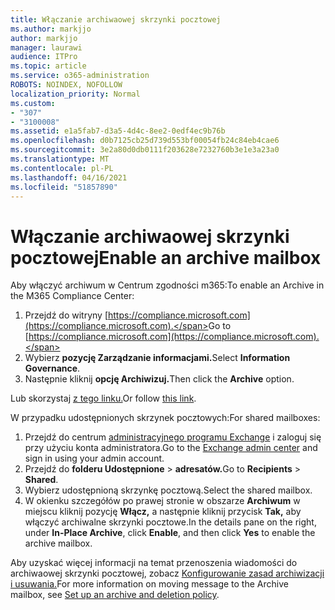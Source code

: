 ```yaml
---
title: Włączanie archiwaowej skrzynki pocztowej
ms.author: markjjo
author: markjjo
manager: laurawi
audience: ITPro
ms.topic: article
ms.service: o365-administration
ROBOTS: NOINDEX, NOFOLLOW
localization_priority: Normal
ms.custom:
- "307"
- "3100008"
ms.assetid: e1a5fab7-d3a5-4d4c-8ee2-0edf4ec9b76b
ms.openlocfilehash: d0b7125cb25d739d553bf00054fb24c84eb4cae6
ms.sourcegitcommit: 3e2a80d0db0111f203628e7232760b3e1e3a23a0
ms.translationtype: MT
ms.contentlocale: pl-PL
ms.lasthandoff: 04/16/2021
ms.locfileid: "51857890"
---
```

# <a name="enable-an-archive-mailbox"></a><span data-ttu-id="34ea4-102">Włączanie archiwaowej skrzynki pocztowej</span><span class="sxs-lookup"><span data-stu-id="34ea4-102">Enable an archive mailbox</span></span>

<span data-ttu-id="34ea4-103">Aby włączyć archiwum w Centrum zgodności m365:</span><span class="sxs-lookup"><span data-stu-id="34ea4-103">To enable an Archive in the M365 Compliance Center:</span></span>

1. <span data-ttu-id="34ea4-104">Przejdź do witryny [https://compliance.microsoft.com](https://compliance.microsoft.com).</span><span class="sxs-lookup"><span data-stu-id="34ea4-104">Go to [https://compliance.microsoft.com](https://compliance.microsoft.com).</span></span>
2. <span data-ttu-id="34ea4-105">Wybierz **pozycję Zarządzanie informacjami.**</span><span class="sxs-lookup"><span data-stu-id="34ea4-105">Select **Information Governance**.</span></span>
3. <span data-ttu-id="34ea4-106">Następnie kliknij **opcję Archiwizuj.**</span><span class="sxs-lookup"><span data-stu-id="34ea4-106">Then click the **Archive** option.</span></span>

<span data-ttu-id="34ea4-107">Lub skorzystaj [z tego linku.](https://sip.compliance.microsoft.com/informationgovernance?viewid=archive)</span><span class="sxs-lookup"><span data-stu-id="34ea4-107">Or follow [this link](https://sip.compliance.microsoft.com/informationgovernance?viewid=archive).</span></span>  

<span data-ttu-id="34ea4-108">W przypadku udostępnionych skrzynek pocztowych:</span><span class="sxs-lookup"><span data-stu-id="34ea4-108">For shared mailboxes:</span></span>

1. <span data-ttu-id="34ea4-109">Przejdź do centrum [administracyjnego programu Exchange](https://outlook.office365.com/ecp) i zaloguj się przy użyciu konta administratora.</span><span class="sxs-lookup"><span data-stu-id="34ea4-109">Go to the [Exchange admin center](https://outlook.office365.com/ecp) and sign in using your admin account.</span></span>
2. <span data-ttu-id="34ea4-110">Przejdź do **folderu Udostępnione**  >  **adresatów.**</span><span class="sxs-lookup"><span data-stu-id="34ea4-110">Go to **Recipients** > **Shared**.</span></span>
3. <span data-ttu-id="34ea4-111">Wybierz udostępnioną skrzynkę pocztową.</span><span class="sxs-lookup"><span data-stu-id="34ea4-111">Select the shared mailbox.</span></span>
4. <span data-ttu-id="34ea4-112">W okienku szczegółów po prawej stronie w obszarze **Archiwum** w miejscu kliknij pozycję **Włącz,** a następnie kliknij przycisk **Tak,** aby włączyć archiwalne skrzynki pocztowe.</span><span class="sxs-lookup"><span data-stu-id="34ea4-112">In the details pane on the right, under **In-Place Archive**, click **Enable**, and then click **Yes** to enable the archive mailbox.</span></span>

<span data-ttu-id="34ea4-113">Aby uzyskać więcej informacji na temat przenoszenia wiadomości do archiwaowej skrzynki pocztowej, zobacz [Konfigurowanie zasad archiwizacji i usuwania.](https://docs.microsoft.com//office365/securitycompliance/set-up-an-archive-and-deletion-policy-for-mailboxes)</span><span class="sxs-lookup"><span data-stu-id="34ea4-113">For more information on moving message to the Archive mailbox, see [Set up an archive and deletion policy](https://docs.microsoft.com//office365/securitycompliance/set-up-an-archive-and-deletion-policy-for-mailboxes).</span></span>
